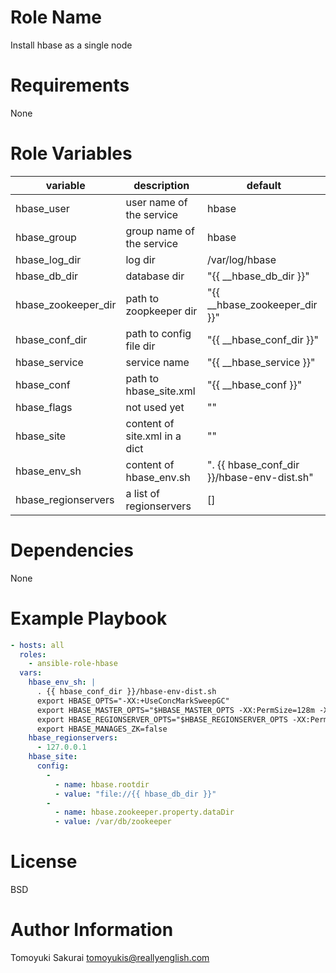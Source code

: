 # Role Name

Install hbase as a single node

# Requirements

None

# Role Variables

| variable | description | default |
|----------|-------------|---------|
| hbase\_user           | user name of the service | hbase |
| hbase\_group          | group name of the service | hbase |
| hbase\_log\_dir       | log dir | /var/log/hbase |
| hbase\_db\_dir        | database dir | "{{ \_\_hbase\_db\_dir }}" |
| hbase\_zookeeper\_dir | path to zoopkeeper dir | "{{ \_\_hbase\_zookeeper\_dir }}" |
| hbase\_conf\_dir      | path to config file dir | "{{ \_\_hbase\_conf\_dir }}" |
| hbase\_service        | service name | "{{ \_\_hbase\_service }}" |
| hbase\_conf           | path to hbase\_site.xml | "{{ \_\_hbase\_conf }}" |
| hbase\_flags          | not used yet | "" |
| hbase\_site           | content of site.xml in a dict | "" |
| hbase\_env\_sh        | content of hbase\_env.sh | ". {{ hbase\_conf\_dir }}/hbase-env-dist.sh" |
| hbase\_regionservers  | a list of regionservers | [] |

# Dependencies

None

# Example Playbook
```yaml
- hosts: all
  roles:
    - ansible-role-hbase
  vars:
    hbase_env_sh: |
      . {{ hbase_conf_dir }}/hbase-env-dist.sh
      export HBASE_OPTS="-XX:+UseConcMarkSweepGC"
      export HBASE_MASTER_OPTS="$HBASE_MASTER_OPTS -XX:PermSize=128m -XX:MaxPermSize=128m"
      export HBASE_REGIONSERVER_OPTS="$HBASE_REGIONSERVER_OPTS -XX:PermSize=128m -XX:MaxPermSize=128m"
      export HBASE_MANAGES_ZK=false
    hbase_regionservers:
      - 127.0.0.1
    hbase_site:
      config:
        -
          - name: hbase.rootdir
          - value: "file://{{ hbase_db_dir }}"
        -
          - name: hbase.zookeeper.property.dataDir
          - value: /var/db/zookeeper
```

# License

BSD

# Author Information

Tomoyuki Sakurai <tomoyukis@reallyenglish.com>
